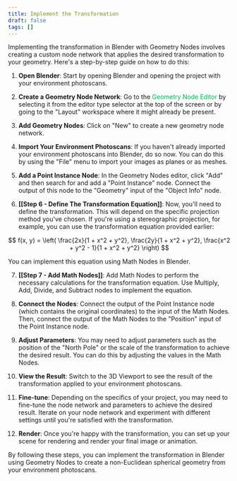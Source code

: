 ```yaml
---
title: Implement the Transformation
draft: false
tags: []
---
```


Implementing the transformation in Blender with Geometry Nodes involves creating a custom node network that applies the desired transformation to your geometry. Here's a step-by-step guide on how to do this:

1. **Open Blender**: Start by opening Blender and opening the project with your environment photoscans.

2. **Create a Geometry Node Network**: Go to the <font color="#00b050">Geometry Node Editor</font> by selecting it from the editor type selector at the top of the screen or by going to the "Layout" workspace where it might already be present.

3. **Add Geometry Nodes**: Click on "New" to create a new geometry node network.

4. **Import Your Environment Photoscans**: If you haven't already imported your environment photoscans into Blender, do so now. You can do this by using the "File" menu to import your images as planes or as meshes.

5. **Add a Point Instance Node**: In the Geometry Nodes editor, click "Add" and then search for and add a "Point Instance" node. Connect the output of this node to the "Geometry" input of the "Object Info" node.

6. **[[Step 6 - Define The Transformation Equation]]**: Now, you'll need to define the transformation. This will depend on the specific projection method you've chosen. If you're using a stereographic projection, for example, you can use the transformation equation provided earlier:

 $$   f(x, y) = \left( \frac{2x}{1 + x^2 + y^2}, \frac{2y}{1 + x^2 + y^2}, \frac{x^2 + y^2 - 1}{1 + x^2 + y^2} \right) $$

   You can implement this equation using Math Nodes in Blender.
  
7. **[[Step 7 - Add Math Nodes]]**: Add Math Nodes to perform the necessary calculations for the transformation equation. Use Multiply, Add, Divide, and Subtract nodes to implement the equation.

8. **Connect the Nodes**: Connect the output of the Point Instance node (which contains the original coordinates) to the input of the Math Nodes. Then, connect the output of the Math Nodes to the "Position" input of the Point Instance node.

9. **Adjust Parameters**: You may need to adjust parameters such as the position of the "North Pole" or the scale of the transformation to achieve the desired result. You can do this by adjusting the values in the Math Nodes.

10. **View the Result**: Switch to the 3D Viewport to see the result of the transformation applied to your environment photoscans.

11. **Fine-tune**: Depending on the specifics of your project, you may need to fine-tune the node network and parameters to achieve the desired result. Iterate on your node network and experiment with different settings until you're satisfied with the transformation.

12. **Render**: Once you're happy with the transformation, you can set up your scene for rendering and render your final image or animation.

By following these steps, you can implement the transformation in Blender using Geometry Nodes to create a non-Euclidean spherical geometry from your environment photoscans.